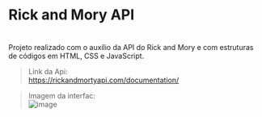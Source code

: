 # Rick and Mory API
#
Projeto realizado com o auxílio da API do Rick and Mory e com estruturas de códigos em HTML, CSS e JavaScript.

>Link da Api:<br>
<https://rickandmortyapi.com/documentation/>

>Imagem da interfac:<br>
![image](https://user-images.githubusercontent.com/107079647/221319608-1d00a65e-1c72-490b-b2d3-f1bcdc987791.png)

